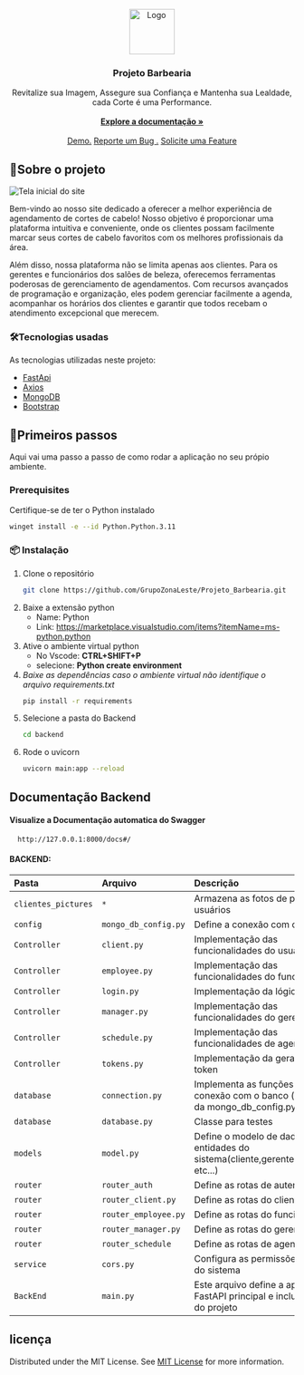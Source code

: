 <br/>
<div align="center">
<a href="https://github.com/ShaanCoding/ReadME-Generator">
<img src="https://cdn.discordapp.com/attachments/480144183231905794/1234938029081231411/Sem_titulo.jpg?ex=66328d2a&is=66313baa&hm=a43ae5947681cd3e1966970e1c06e749acc6e2cfc9c9fec812e7f66deb2487ae&/500x500" alt="Logo" width="80" height="80">
</a>
<h3 align="center">Projeto Barbearia</h3>
<p align="center">
Revitalize sua Imagem, Assegure sua Confiança e Mantenha sua Lealdade, cada Corte é uma Performance.
<br/>
<br/>
<a href="https://github.com/GrupoZonaLeste/Projeto_Barbearia"><strong>Explore a documentação »</strong></a>
<br/>
<br/>
<a href="https://github.com/GrupoZonaLeste/Projeto_Barbearia"> Demo.</a>  
<a href="https://github.com/GrupoZonaLeste/Projeto_Barbearia/issues">Reporte um Bug .</a>
<a href="https://github.com/GrupoZonaLeste/Projeto_Barbearia/labels/enhancement">Solicite uma Feature</a>
</p>
</div>

 ## 🚧Sobre o projeto

![Tela inicial do site](https://cdn.discordapp.com/attachments/480144183231905794/1234937065561653268/image.png?ex=66328c44&is=66313ac4&hm=778ab4319d65cb902472f1151bd66f72f7c08e59b29e6b5cb3c9dc4dbb94859d&)

Bem-vindo ao nosso site dedicado a oferecer a melhor experiência de agendamento de cortes de cabelo! Nosso objetivo é proporcionar uma plataforma intuitiva e conveniente, onde os clientes possam facilmente marcar seus cortes de cabelo favoritos com os melhores profissionais da área.

Além disso, nossa plataforma não se limita apenas aos clientes. Para os gerentes e funcionários dos salões de beleza, oferecemos ferramentas poderosas de gerenciamento de agendamentos. Com recursos avançados de programação e organização, eles podem gerenciar facilmente a agenda, acompanhar os horários dos clientes e garantir que todos recebam o atendimento excepcional que merecem.
 ### 🛠Tecnologias usadas

As tecnologias utilizadas neste projeto:

- [FastApi](https://nextjs.org)
- [Axios](https://reactjs.org)
- [MongoDB](https://vuejs.org)
- [Bootstrap](https://getbootstrap.com)
 ## 📝Primeiros passos

Aqui vai uma passo a passo de como rodar a aplicação no seu própio ambiente. 
 ### Prerequisites

Certifique-se de ter o Python instalado
  ```sh
  winget install -e --id Python.Python.3.11
  ```
 ### 📦 Instalação

1. Clone o repositório 
   ```sh
   git clone https://github.com/GrupoZonaLeste/Projeto_Barbearia.git
   ```
2. Baixe a extensão python 
     - Name: Python
     - Link: https://marketplace.visualstudio.com/items?itemName=ms-python.python
2. Ative o ambiente virtual python
     - No Vscode: **CTRL+SHIFT+P**
     - selecione: **Python create environment**
2. *Baixe as dependências
caso o ambiente virtual não identifique o arquivo requirements.txt*
   ```sh
   pip install -r requirements
   ```
3. Selecione a pasta do Backend
    ```sh
   cd backend
    ```
4. Rode o uvicorn
   ```sh
   uvicorn main:app --reload
   ```
## Documentação Backend

#### Visualize a Documentação automatica do Swagger

```http
  http://127.0.0.1:8000/docs#/
```
#### BACKEND:
| Pasta   | Arquivo      | Descrição                           |
| :---------- | :--------- | :---------------------------------- |
| `clientes_pictures` | `*` | Armazena as fotos de perfil dos usuários  |
| `config` | `mongo_db_config.py` | Define a conexão com o mongodb |
| `Controller` | `client.py` | Implementação das funcionalidades do usuário |
| `Controller` | `employee.py` | Implementação das funcionalidades do funcionário |
| `Controller` | `login.py` |Implementação da lógica de login |
| `Controller` | `manager.py` | Implementação das funcionalidades do gerente |
| `Controller` | `schedule.py` | Implementação das funcionalidades de agendamento |
| `Controller` | `tokens.py` | Implementação da geração de token |
| `database` | `connection.py` | Implementa as funções de conexão com o banco (depende da mongo_db_config.py) |
| `database` | `database.py` | Classe para testes|
| `models` | `model.py` | Define o modelo de dados para as entidades do sistema(cliente,gerente,funcionário etc...) |
| `router` | `router_auth` | Define as rotas de autenticação |
| `router` | `router_client.py` | Define as rotas do cliente |
| `router` | `router_employee.py` | Define as rotas do funcionário |
| `router` | `router_manager.py` | Define as rotas do gerente |
| `router` | `router_schedule` | Define as rotas de agendamento |
| `service` | `cors.py` |Configura as permissões de Cors do sistema |
| `BackEnd` | `main.py` | Este arquivo define a aplicação FastAPI principal e inclui as rotas do projeto|

 ## licença 

Distributed under the MIT License. See [MIT License](https://opensource.org/licenses/MIT) for more information.
